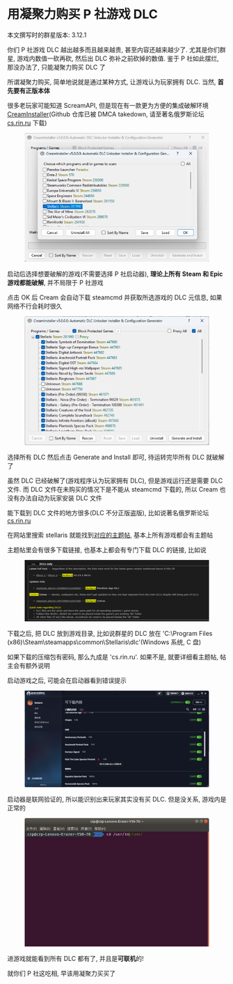 # 用凝聚力购买 P 社游戏 DLC

本文撰写时的群星版本: 3.12.1

你们 P 社游戏 DLC 越出越多而且越来越贵, 甚至内容还越来越少了. 尤其是你们群星, 游戏内数值一砍再砍, 然后出 DLC 弥补之前砍掉的数值. 鉴于 P 社如此摆烂, 那没办法了, 只能凝聚力购买 DLC 了

所谓凝聚力购买, 简单地说就是通过某种方式, 让游戏认为玩家拥有 DLC. 当然, **首先要有正版本体**

很多老玩家可能知道 ScreamAPI, 但是现在有一款更为方便的集成破解环境 [CreamInstaller](https://github.com/pointfeev/CreamInstaller)(Github 仓库已被 DMCA takedown, 请至著名俄罗斯论坛 [cs.rin.ru](https://cs.rin.ru/forum/viewtopic.php?f=29\&t=117227) 下载)

<figure><img src="../.gitbook/assets/image (29).png" alt=""><figcaption></figcaption></figure>

启动后选择想要破解的游戏(不需要选择 P 社启动器), **理论上所有 Steam 和 Epic 游戏都能破解**, 并不局限于 P 社游戏

点击 OK 后 Cream 会自动下载 steamcmd 并获取所选游戏的 DLC 元信息, 如果网络不行会耗时很久

<figure><img src="../.gitbook/assets/image (62).png" alt=""><figcaption></figcaption></figure>

选择所有 DLC 然后点击 Generate and Install 即可, 待运转完毕所有 DLC 就破解了

虽然 DLC 已经破解了(游戏程序认为玩家拥有 DLC), 但是游戏运行还是需要 DLC 文件. 而 DLC 文件在未购买的情况下是不能从 steamcmd 下载的, 所以 Cream 也没有办法自动为玩家安装 DLC 文件

能下载到 DLC 文件的地方很多(DLC 不分正版盗版), 比如说著名俄罗斯论坛 [cs.rin.ru](https://cs.rin.ru/forum/)

在网站里搜索 stellaris 就能找到[对应的主题帖](https://cs.rin.ru/forum/viewtopic.php?f=10\&t=68551\&hilit=stellaris), 基本上所有游戏都会有主题帖

主题帖里会有很多下载链接, 也基本上都会有专门下载 DLC 的链接, 比如说

<figure><img src="../.gitbook/assets/image.png" alt=""><figcaption></figcaption></figure>

下载之后, 把 DLC 放到游戏目录, 比如说群星的 DLC 放在 'C:\Program Files (x86)\Steam\steamapps\common\Stellaris\dlc'(Windows 系统, C 盘)

如果下载的压缩包有密码, 那么九成是 'cs.rin.ru'. 如果不是, 就要详细看主题帖, 帖主会有额外说明

启动游戏之后, 可能会在启动器看到错误提示

<figure><img src="../.gitbook/assets/image (1).png" alt=""><figcaption></figcaption></figure>

启动器是联网验证的, 所以能识别出来玩家其实没有买 DLC. 但是没关系, 游戏内是正常的

<figure><img src="../.gitbook/assets/image (2).png" alt=""><figcaption></figcaption></figure>

进游戏就能看到所有 DLC 都有了, 并且是**可联机**的!

就你们 P 社这吃相, 早该用凝聚力买买了
